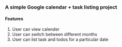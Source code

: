 ### A simple Google calendar + task listing project

#### Features

1. User can view calender
2. User can switch between different months
3. User can list task and todos for a particular date
